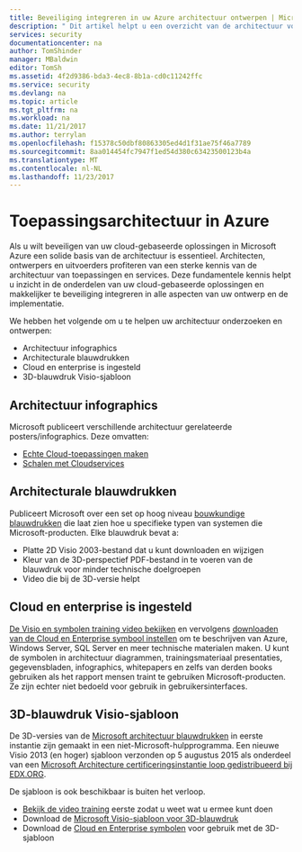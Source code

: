 ```yaml
---
title: Beveiliging integreren in uw Azure architectuur ontwerpen | Microsoft Docs
description: " Dit artikel helpt u een overzicht van de architectuur voor toepassingen en services in Azure om het gemakkelijker om te integreren met beveiliging ontwerpen en implementeren. "
services: security
documentationcenter: na
author: TomShinder
manager: MBaldwin
editor: TomSh
ms.assetid: 4f2d9386-bda3-4ec8-8b1a-cd0c11242ffc
ms.service: security
ms.devlang: na
ms.topic: article
ms.tgt_pltfrm: na
ms.workload: na
ms.date: 11/21/2017
ms.author: terrylan
ms.openlocfilehash: f15378c50dbf80863305ed4d1f31ae75f46a7789
ms.sourcegitcommit: 8aa014454fc7947f1ed54d380c63423500123b4a
ms.translationtype: MT
ms.contentlocale: nl-NL
ms.lasthandoff: 11/23/2017
---
```

# <a name="application-architecture-on-azure"></a>Toepassingsarchitectuur in Azure
Als u wilt beveiligen van uw cloud-gebaseerde oplossingen in Microsoft Azure een solide basis van de architectuur is essentieel. Architecten, ontwerpers en uitvoerders profiteren van een sterke kennis van de architectuur van toepassingen en services. Deze fundamentele kennis helpt u inzicht in de onderdelen van uw cloud-gebaseerde oplossingen en makkelijker te beveiliging integreren in alle aspecten van uw ontwerp en de implementatie.

We hebben het volgende om u te helpen uw architectuur onderzoeken en ontwerpen:

* Architectuur infographics
* Architecturale blauwdrukken
* Cloud en enterprise is ingesteld
* 3D-blauwdruk Visio-sjabloon

## <a name="architectural-infographics"></a>Architectuur infographics
Microsoft publiceert verschillende architectuur gerelateerde posters/infographics. Deze omvatten:

* [Echte Cloud-toepassingen maken](https://azure.microsoft.com/documentation/infographics/building-real-world-cloud-apps/)
* [Schalen met Cloudservices](https://azure.microsoft.com/documentation/infographics/cloud-services/)

## <a name="architectural-blueprints"></a>Architecturale blauwdrukken
Publiceert Microsoft over een set op hoog niveau [bouwkundige blauwdrukken](http://aka.ms/azblueprints) die laat zien hoe u specifieke typen van systemen die Microsoft-producten.
Elke blauwdruk bevat a:

* Platte 2D Visio 2003-bestand dat u kunt downloaden en wijzigen
* Kleur van de 3D-perspectief PDF-bestand in te voeren van de blauwdruk voor minder technische doelgroepen
* Video die bij de 3D-versie helpt

## <a name="cloud-and-enterprise-symbol-set"></a>Cloud en enterprise is ingesteld
[De Visio en symbolen training video bekijken](http://aka.ms/CnESymbolsVideo) en vervolgens [downloaden van de Cloud en Enterprise symbool instellen](http://aka.ms/CnESymbols) om te beschrijven van Azure, Windows Server, SQL Server en meer technische materialen maken. U kunt de symbolen in architectuur diagrammen, trainingsmateriaal presentaties, gegevensbladen, infographics, whitepapers en zelfs van derden books gebruiken als het rapport mensen traint te gebruiken Microsoft-producten. Ze zijn echter niet bedoeld voor gebruik in gebruikersinterfaces.

## <a name="3d-blueprint-visio-template"></a>3D-blauwdruk Visio-sjabloon
De 3D-versies van de [Microsoft architectuur blauwdrukken](http://aka.ms/azblueprints) in eerste instantie zijn gemaakt in een niet-Microsoft-hulpprogramma. Een nieuwe Visio 2013 (en hoger) sjabloon verzonden op 5 augustus 2015 als onderdeel van een [Microsoft Architecture certificeringsinstantie loop gedistribueerd bij EDX.ORG](https://docs.microsoft.com/azure/architecture/#microsoft-architecture-certification-course).

De sjabloon is ook beschikbaar is buiten het verloop.

* [Bekijk de video training](http://aka.ms/3dBlueprintTemplateVideo) eerste zodat u weet wat u ermee kunt doen
* Download de [Microsoft Visio-sjabloon voor 3D-blauwdruk](http://aka.ms/3DBlueprintTemplate)
* Download de [Cloud en Enterprise symbolen](https://docs.microsoft.com/azure/architecture/#drawing-symbol-and-icon-sets) voor gebruik met de 3D-sjabloon
